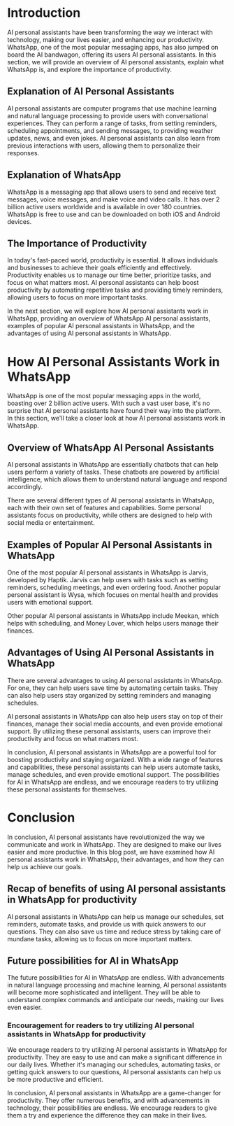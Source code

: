 # Introduction

AI personal assistants have been transforming the way we interact with technology, making our lives easier, and enhancing our productivity. WhatsApp, one of the most popular messaging apps, has also jumped on board the AI bandwagon, offering its users AI personal assistants. In this section, we will provide an overview of AI personal assistants, explain what WhatsApp is, and explore the importance of productivity.

## Explanation of AI Personal Assistants

AI personal assistants are computer programs that use machine learning and natural language processing to provide users with conversational experiences. They can perform a range of tasks, from setting reminders, scheduling appointments, and sending messages, to providing weather updates, news, and even jokes. AI personal assistants can also learn from previous interactions with users, allowing them to personalize their responses.

## Explanation of WhatsApp

WhatsApp is a messaging app that allows users to send and receive text messages, voice messages, and make voice and video calls. It has over 2 billion active users worldwide and is available in over 180 countries. WhatsApp is free to use and can be downloaded on both iOS and Android devices.

## The Importance of Productivity

In today's fast-paced world, productivity is essential. It allows individuals and businesses to achieve their goals efficiently and effectively. Productivity enables us to manage our time better, prioritize tasks, and focus on what matters most. AI personal assistants can help boost productivity by automating repetitive tasks and providing timely reminders, allowing users to focus on more important tasks.

In the next section, we will explore how AI personal assistants work in WhatsApp, providing an overview of WhatsApp AI personal assistants, examples of popular AI personal assistants in WhatsApp, and the advantages of using AI personal assistants in WhatsApp.

# How AI Personal Assistants Work in WhatsApp

WhatsApp is one of the most popular messaging apps in the world, boasting over 2 billion active users. With such a vast user base, it's no surprise that AI personal assistants have found their way into the platform. In this section, we'll take a closer look at how AI personal assistants work in WhatsApp.

## Overview of WhatsApp AI Personal Assistants

AI personal assistants in WhatsApp are essentially chatbots that can help users perform a variety of tasks. These chatbots are powered by artificial intelligence, which allows them to understand natural language and respond accordingly.

There are several different types of AI personal assistants in WhatsApp, each with their own set of features and capabilities. Some personal assistants focus on productivity, while others are designed to help with social media or entertainment.

## Examples of Popular AI Personal Assistants in WhatsApp

One of the most popular AI personal assistants in WhatsApp is Jarvis, developed by Haptik. Jarvis can help users with tasks such as setting reminders, scheduling meetings, and even ordering food. Another popular personal assistant is Wysa, which focuses on mental health and provides users with emotional support.

Other popular AI personal assistants in WhatsApp include Meekan, which helps with scheduling, and Money Lover, which helps users manage their finances.

## Advantages of Using AI Personal Assistants in WhatsApp

There are several advantages to using AI personal assistants in WhatsApp. For one, they can help users save time by automating certain tasks. They can also help users stay organized by setting reminders and managing schedules.

AI personal assistants in WhatsApp can also help users stay on top of their finances, manage their social media accounts, and even provide emotional support. By utilizing these personal assistants, users can improve their productivity and focus on what matters most.

In conclusion, AI personal assistants in WhatsApp are a powerful tool for boosting productivity and staying organized. With a wide range of features and capabilities, these personal assistants can help users automate tasks, manage schedules, and even provide emotional support. The possibilities for AI in WhatsApp are endless, and we encourage readers to try utilizing these personal assistants for themselves.

# Conclusion

In conclusion, AI personal assistants have revolutionized the way we communicate and work in WhatsApp. They are designed to make our lives easier and more productive. In this blog post, we have examined how AI personal assistants work in WhatsApp, their advantages, and how they can help us achieve our goals.

## Recap of benefits of using AI personal assistants in WhatsApp for productivity

AI personal assistants in WhatsApp can help us manage our schedules, set reminders, automate tasks, and provide us with quick answers to our questions. They can also save us time and reduce stress by taking care of mundane tasks, allowing us to focus on more important matters.

## Future possibilities for AI in WhatsApp

The future possibilities for AI in WhatsApp are endless. With advancements in natural language processing and machine learning, AI personal assistants will become more sophisticated and intelligent. They will be able to understand complex commands and anticipate our needs, making our lives even easier.

### Encouragement for readers to try utilizing AI personal assistants in WhatsApp for productivity

We encourage readers to try utilizing AI personal assistants in WhatsApp for productivity. They are easy to use and can make a significant difference in our daily lives. Whether it's managing our schedules, automating tasks, or getting quick answers to our questions, AI personal assistants can help us be more productive and efficient.

In conclusion, AI personal assistants in WhatsApp are a game-changer for productivity. They offer numerous benefits, and with advancements in technology, their possibilities are endless. We encourage readers to give them a try and experience the difference they can make in their lives.